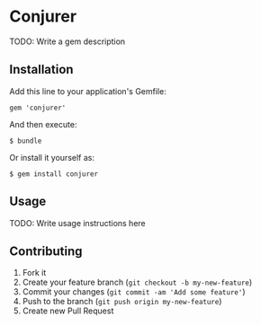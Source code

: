 # Conjurer

TODO: Write a gem description

## Installation

Add this line to your application's Gemfile:

    gem 'conjurer'

And then execute:

    $ bundle

Or install it yourself as:

    $ gem install conjurer

## Usage

TODO: Write usage instructions here

## Contributing

1. Fork it
2. Create your feature branch (`git checkout -b my-new-feature`)
3. Commit your changes (`git commit -am 'Add some feature'`)
4. Push to the branch (`git push origin my-new-feature`)
5. Create new Pull Request
